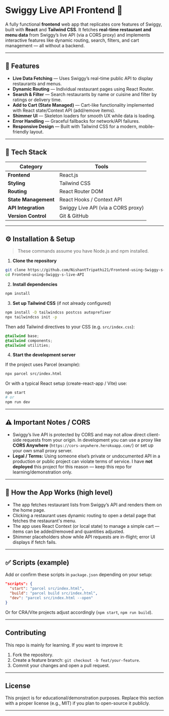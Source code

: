 # Swiggy Live API Frontend 🍔

A fully functional **frontend** web app that replicates core features of Swiggy, built with **React** and **Tailwind CSS**. It fetches **real-time restaurant and menu data** from Swiggy’s live API (via a CORS proxy) and implements interactive features like dynamic routing, search, filters, and cart management — all without a backend.

---

## 🚀 Features

* **Live Data Fetching** — Uses Swiggy’s real-time public API to display restaurants and menus.
* **Dynamic Routing** — Individual restaurant pages using React Router.
* **Search & Filter** — Search restaurants by name or cuisine and filter by ratings or delivery time.
* **Add to Cart (State Managed)** — Cart-like functionality implemented with React state/Context API (add/remove items).
* **Shimmer UI** — Skeleton loaders for smooth UX while data is loading.
* **Error Handling** — Graceful fallbacks for network/API failures.
* **Responsive Design** — Built with Tailwind CSS for a modern, mobile-friendly layout.

---

## 🧠 Tech Stack

| Category             | Tools                              |
| -------------------- | ---------------------------------- |
| **Frontend**         | React.js                           |
| **Styling**          | Tailwind CSS                       |
| **Routing**          | React Router DOM                   |
| **State Management** | React Hooks / Context API          |
| **API Integration**  | Swiggy Live API (via a CORS proxy) |
| **Version Control**  | Git & GitHub                       |

---

## ⚙️ Installation & Setup

> These commands assume you have Node.js and npm installed.

1. **Clone the repository**

```bash
git clone https://github.com/NishantTripathi21/Frontend-using-Swiggy-s-live-API.git
cd Frontend-using-Swiggy-s-live-API
```

2. **Install dependencies**

```bash
npm install
```

3. **Set up Tailwind CSS** (if not already configured)

```bash
npm install -D tailwindcss postcss autoprefixer
npx tailwindcss init -p
```

Then add Tailwind directives to your CSS (e.g. `src/index.css`):

```css
@tailwind base;
@tailwind components;
@tailwind utilities;
```

4. **Start the development server**

If the project uses Parcel (example):

```bash
npx parcel src/index.html
```

Or with a typical React setup (create-react-app / Vite) use:

```bash
npm start
# or
npm run dev
```

---

## ⚠️ Important Notes / CORS

* Swiggy’s live API is protected by CORS and may not allow direct client-side requests from your origin. In development you can use a proxy like **CORS Anywhere** (`https://cors-anywhere.herokuapp.com/`) or set up your own small proxy server.
* **Legal / Terms:** Using someone else’s private or undocumented API in a production or public project can violate terms of service. I have **not deployed** this project for this reason — keep this repo for learning/demonstration only.

---

## 🔧 How the App Works (high level)

* The app fetches restaurant lists from Swiggy’s API and renders them on the home page.
* Clicking a restaurant uses dynamic routing to open a detail page that fetches the restaurant's menu.
* The app uses React Context (or local state) to manage a simple cart — items can be added/removed and quantities adjusted.
* Shimmer placeholders show while API requests are in-flight; error UI displays if fetch fails.

---
## ✅ Scripts (example)

Add or confirm these scripts in `package.json` depending on your setup:

```json
"scripts": {
  "start": "parcel src/index.html",
  "build": "parcel build src/index.html",
  "dev": "parcel src/index.html --open"
}
```

Or for CRA/Vite projects adjust accordingly (`npm start`, `npm run build`).

---

## Contributing

This repo is mainly for learning. If you want to improve it:

1. Fork the repository.
2. Create a feature branch: `git checkout -b feat/your-feature`.
3. Commit your changes and open a pull request.

---

## License

This project is for educational/demonstration purposes. Replace this section with a proper license (e.g., MIT) if you plan to open-source it publicly.

---
